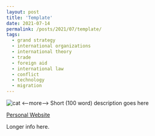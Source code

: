 ```yaml
---
layout: post
title: 'Template'
date: 2021-07-14
permalink: /posts/2021/07/template/
tags:
  - grand strategy
  - international organizations
  - international theory
  - trade
  - foreign aid
  - international law
  - conflict
  - technology
  - migration
---
```


![cat](https://gsipe-workshop.github.io/assets/IMG_3195.jpg)
<--more-->
Short (100 word) description goes here

<a href= "https://www.google.com">Personal Website</a>
<!--more-->

Longer info here.

